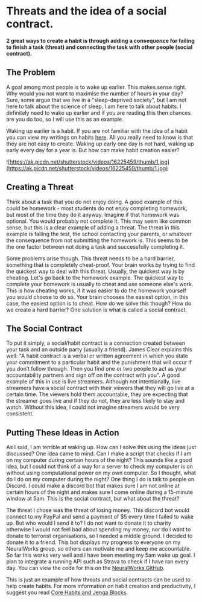 # Threats and the idea of a social contract.

**2 great ways to create a habit is through adding a consequence for failing to finish a task (threat) and connecting the task with other people (social contract).**

## The Problem

A goal among most people is to wake up earlier. This makes sense right. Why would you not want to maximise the number of hours in your day? Sure, some argue that we live in a "sleep-deprived society", but I am not here to talk about the science of sleep, I am here to talk about habits. I definitely need to wake up earlier and if you are reading this then chances are you do too, so I will use this as an example.

Waking up earlier is a habit. If you are not familiar with the idea of a habit you can view my writings on habits [here](https://michaelbeer.me/). All you really need to know is that they are not easy to create. Waking up early one day is not hard, waking up early every day for a year is. But how can make habit creation easier?

![https://ak.picdn.net/shutterstock/videos/16225459/thumb/1.jpg](https://ak.picdn.net/shutterstock/videos/16225459/thumb/1.jpg)

## Creating a Threat

Think about a task that you do not enjoy doing. A good example of this could be homework - most students do not enjoy completing homework, but most of the time they do it anyway. Imagine if that homework was optional. You would probably not complete it. This may seem like common sense, but this is a clear example of adding a threat. The threat in this example is failing the test, the school contacting your parents, or whatever the consequence from not submitting the homework is. This seems to be the one factor between not doing a task and successfully completing it.

Some problems arise though. This threat needs to be a hard barrier, something that is completely cheat-proof. Your brain works by trying to find the quickest way to deal with this threat. Usually, the quickest way is by cheating. Let's go back to the homework example. The quickest way to complete your homework is usually to cheat and use someone else's work. This is how cheating works, if it was easier to do the homework yourself you would choose to do so. Your brain chooses the easiest option, in this case, the easiest option is to cheat. How do we solve this though? How do we create a hard barrier? One solution is what is called a social contract.

## The Social Contract

To put it simply, a social/habit contract is a connection created between your task and an outside party (usually a friend). James Clear explains this well: "A habit contract is a verbal or written agreement in which you state your commitment to a particular habit and the punishment that will occur if you don’t follow through. Then you find one or two people to act as your accountability partners and sign off on the contract with you". A good example of this in use is live streamers. Although not intentionally, live streamers have a social contract with their viewers that they will go live at a certain time. The viewers hold them accountable, they are expecting that the streamer goes live and if they do not, they are less likely to stay and watch. Without this idea, I could not imagine streamers would be very consistent.

## Putting These Ideas in Action

As I said, I am terrible at waking up. How can I solve this using the ideas just discussed? One idea came to mind. Can I make a script that checks if I am on my computer during certain hours of the night? This sounds like a good idea, but I could not think of a way for a server to check my computer is on without using computational power on my own computer. So I thought, what do I do on my computer during the night? One thing I do is talk to people on Discord. I could make a discord bot that makes sure I am not online at certain hours of the night and makes sure I come online during a 15-minute window at 5am. This is the social contract, but what about the threat?

The threat I chose was the threat of losing money. This discord bot would connect to my PayPal and send a payment of $5 every time I failed to wake up. But who would I send it to? I do not want to donate it to charity otherwise I would not feel bad about spending my money, nor do I want to donate to terrorist organisations, so I needed a middle ground. I decided to donate it to a friend. This bot displays my progress to everyone on my NeuralWorks group, so others can motivate me and keep me accountable. So far this works very well and I have been meeting my 5am wake up goal. I plan to integrate a running API such as Strava to check if I have ran every day. You can view the code for this on the [NeuralWorks GitHub](https://github.com/NeuralWorksAI/5am-bot.).

This is just an example of how threats and social contracts can be used to help create habits. For more information on habit creation and productivity, I suggest you read [Core Habits and Jenga Blocks](https://michaelbeer.me/Core-Habits-and-Jenga-Blocks-07907fe6cbe64442b0801509d10b4d98).
